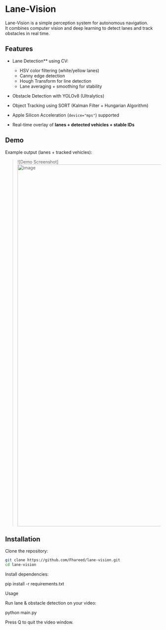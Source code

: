 # Lane-Vision

Lane-Vision is a simple perception system for autonomous navigation.  
It combines computer vision and deep learning to detect lanes and track obstacles in real time.

##  Features
- Lane Detection** using CV:
  
  - HSV color filtering (white/yellow lanes)
  - Canny edge detection
  - Hough Transform for line detection
  - Lane averaging + smoothing for stability
    
- Obstacle Detection with YOLOv8 (Ultralytics)
- Object Tracking using SORT (Kalman Filter + Hungarian Algorithm)
- Apple Silicon Acceleration (`device="mps"`) supported
- Real-time overlay of **lanes + detected vehicles + stable IDs**


##  Demo
Example output (lanes + tracked vehicles):  

> ![Demo Screenshot]
> <img width="1800" height="1169" alt="image" src="https://github.com/user-attachments/assets/fd914fa4-ca35-4f33-af77-6d84c9361187" />
 



##  Installation

Clone the repository:
```bash
git clone https://github.com/Fhareed/lane-vision.git
cd lane-vision
```

Install dependencies:

pip install -r requirements.txt

Usage

Run lane & obstacle detection on your video:

python main.py

Press Q to quit the video window.
